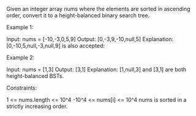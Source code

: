 Given an integer array nums where the elements are sorted in ascending order,
convert it to a height-balanced binary search tree.


Example 1:


Input: nums = [-10,-3,0,5,9]
Output: [0,-3,9,-10,null,5]
Explanation: [0,-10,5,null,-3,null,9] is also accepted:



Example 2:


Input: nums = [1,3]
Output: [3,1]
Explanation: [1,null,3] and [3,1] are both height-balanced BSTs.



Constraints:


1 <= nums.length <= 10^4
-10^4 <= nums[i] <= 10^4
nums is sorted in a strictly increasing order.




